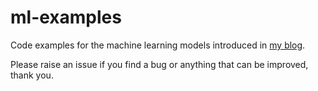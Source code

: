 # ml-examples

Code examples for the machine learning models introduced in [my blog](http://yueyublog.com/).

Please raise an issue if you find a bug or anything that can be improved, thank you.
